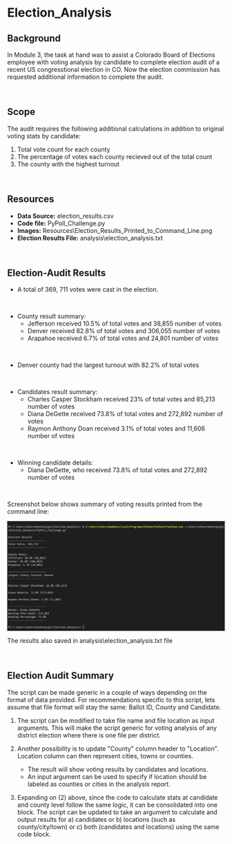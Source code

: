 # Election_Analysis

## Background  
In Module 3, the task at hand was to assist a Colorado Board of Elections employee with voting analysis by candidate to complete election audit of a recent US congresstional election in CO. Now the election commission has requested additional information to complete the audit.

<br />

## Scope
The audit requires the following additional calculations in addition to original voting stats by candidate:

1) Total vote count for each county
2) The percentage of votes each county recieved out of the total count
3) The county with the highest turnout
<br />

## Resources
- **Data Source:** election_results.csv
- **Code file:** PyPoll_Challenge.py
- **Images:** Resources\Election_Results_Printed_to_Command_Line.png
- **Election Results File:** analysis\election_analysis.txt
<br />

## Election-Audit Results
- A total of 369, 711 votes were cast in the election. 
<br /> 

- County result summary:
    - Jefferson received 10.5% of total votes and 38,855 number of votes
    - Denver received 82.8% of total votes and 306,055 number of votes
    - Arapahoe received 6.7% of total votes and 24,801 number of votes
<br /> 

- Denver county had the largest turnout with 82.2% of total votes
<br /> 

- Candidates result summary:
    - Charles Casper Stockham received 23% of total votes and 85,213 number of votes
    - Diana DeGette received 73.8% of total votes and 272,892 number of votes
    - Raymon Anthony Doan received 3.1% of total votes and 11,606 number of votes
<br /> 

- Winning candidate details:
    - Diana DeGette, who received 73.8% of total votes and 272,892 number of votes
<br /> 

Screenshot below shows summary of voting results printed from the command line:
<br /> 

<img src="Resources/Election_Results_Printed_to_Command_Line.png" width=700 align=center>

<br /> 

The results also saved in analysis\election_analysis.txt file

<br /> 

## Election Audit Summary
The script can be made generic in a couple of ways depending on the format of data provided. For recommendations specific to this script, lets assume that file format will stay the same: Ballot ID,  County and Candidate.
<br /> 

1. The script can be modified to take file name and file location as input arguments. This will make the script generic for voting analysis of any district election where there is one file per district.

2. Another possibility is to update "County" column header to "Location". Location column can then represent cities, towns or counties.  
    - The result will show voting results by candidates and locations.
    - An input argument can be used to specify if location should be labeled as counties or cities in the analysis report.  


3. Expanding on (2) above, since the code to calculate stats at candidate and county level follow the same logic, it can be consolidated into one block. The script can be updated to take an argument to calculate and output results for a) candidates or b) locations (such as county/city/town) or c) both (candidates and locations) using the same code block.
